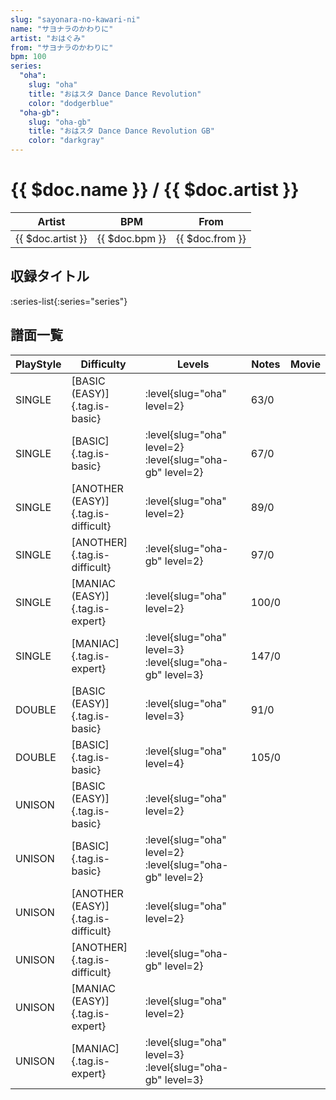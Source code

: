 ```yaml
---
slug: "sayonara-no-kawari-ni"
name: "サヨナラのかわりに"
artist: "おはぐみ"
from: "サヨナラのかわりに"
bpm: 100
series:
  "oha":
    slug: "oha"
    title: "おはスタ Dance Dance Revolution"
    color: "dodgerblue"
  "oha-gb":
    slug: "oha-gb"
    title: "おはスタ Dance Dance Revolution GB"
    color: "darkgray"
---
```


# {{ $doc.name }} / {{ $doc.artist }}

|Artist|BPM|From|
|------|---|----|
|{{ $doc.artist }}|{{ $doc.bpm }}|{{ $doc.from }}|

## 収録タイトル

:series-list{:series="series"}

## 譜面一覧

|PlayStyle|Difficulty|Levels|Notes|Movie|
|---------|----------|------|-----|-----|
|SINGLE|[BASIC (EASY)]{.tag.is-basic}|:level{slug="oha" level=2}|63/0||
|SINGLE|[BASIC]{.tag.is-basic}|:level{slug="oha" level=2} :level{slug="oha-gb" level=2}|67/0||
|SINGLE|[ANOTHER (EASY)]{.tag.is-difficult}|:level{slug="oha" level=2}|89/0||
|SINGLE|[ANOTHER]{.tag.is-difficult}|:level{slug="oha-gb" level=2}|97/0||
|SINGLE|[MANIAC (EASY)]{.tag.is-expert}|:level{slug="oha" level=2}|100/0||
|SINGLE|[MANIAC]{.tag.is-expert}|:level{slug="oha" level=3} :level{slug="oha-gb" level=3}|147/0||
|DOUBLE|[BASIC (EASY)]{.tag.is-basic}|:level{slug="oha" level=3}|91/0||
|DOUBLE|[BASIC]{.tag.is-basic}|:level{slug="oha" level=4}|105/0||
|UNISON|[BASIC (EASY)]{.tag.is-basic}|:level{slug="oha" level=2}|||
|UNISON|[BASIC]{.tag.is-basic}|:level{slug="oha" level=2} :level{slug="oha-gb" level=2}|||
|UNISON|[ANOTHER (EASY)]{.tag.is-difficult}|:level{slug="oha" level=2}|||
|UNISON|[ANOTHER]{.tag.is-difficult}|:level{slug="oha-gb" level=2}|||
|UNISON|[MANIAC (EASY)]{.tag.is-expert}|:level{slug="oha" level=2}|||
|UNISON|[MANIAC]{.tag.is-expert}|:level{slug="oha" level=3} :level{slug="oha-gb" level=3}|||
